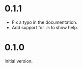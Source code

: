 # 0.1.1

- Fix a typo in the documentation.
- Add support for `-h` to show help.

# 0.1.0

Initial version.
